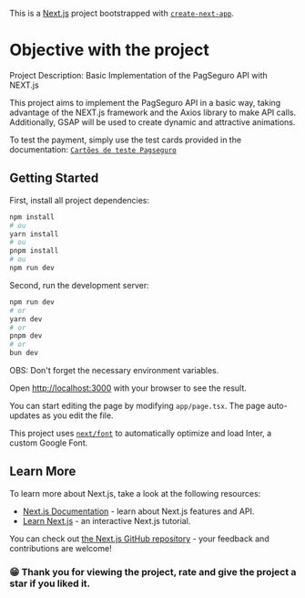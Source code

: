 This is a [Next.js](https://nextjs.org/) project bootstrapped with [`create-next-app`](https://github.com/vercel/next.js/tree/canary/packages/create-next-app).

# Objective with the project

Project Description: Basic Implementation of the PagSeguro API with NEXT.js

This project aims to implement the PagSeguro API in a basic way, taking advantage of the NEXT.js framework and the Axios library to make API calls. Additionally, GSAP will be used to create dynamic and attractive animations.

To test the payment, simply use the test cards provided in the documentation: [`Cartões de teste Pagseguro`](https://dev.pagbank.uol.com.br/docs/cartoes-de-teste)

## Getting Started

First, install all project dependencies:

```bash
npm install
# ou
yarn install
# ou
pnpm install
# ou
npm run dev
```

Second, run the development server:

```bash
npm run dev
# or
yarn dev
# or
pnpm dev
# or
bun dev
```

OBS: Don't forget the necessary environment variables.

Open [http://localhost:3000](http://localhost:3000) with your browser to see the result.

You can start editing the page by modifying `app/page.tsx`. The page auto-updates as you edit the file.

This project uses [`next/font`](https://nextjs.org/docs/basic-features/font-optimization) to automatically optimize and load Inter, a custom Google Font.

## Learn More

To learn more about Next.js, take a look at the following resources:

- [Next.js Documentation](https://nextjs.org/docs) - learn about Next.js features and API.
- [Learn Next.js](https://nextjs.org/learn) - an interactive Next.js tutorial.

You can check out [the Next.js GitHub repository](https://github.com/vercel/next.js/) - your feedback and contributions are welcome!

### 😁 Thank you for viewing the project, rate and give the project a star if you liked it.